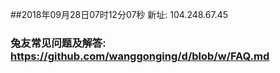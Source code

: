 ##2018年09月28日07时12分07秒 新址: 104.248.67.45
### 兔友常见问题及解答: https://github.com/wanggonging/d/blob/w/FAQ.md
